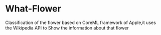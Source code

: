 # What-Flower
Classification of the flower based on CoreML framework of Apple,it uses the Wikipedia API to Show the information about that flower
